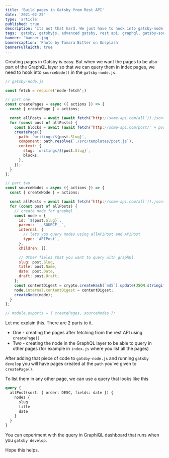 ```yaml
---
title: 'Build pages in Gatsby from Rest API'
date: '2021-02-25'
type: 'article'
published: true
description: 'Its not that hard. We just have to hook into gatsby-node.'
tags: 'gatsby, gatsbyjs, advanced gatsby, rest api, graphql, gatsby-source-api'
banner: 'banner.jpg'
bannercaption: 'Photo by Tamara Bitter on Unsplash'
bannerFullWidth: true
---
```


Creating pages in Gatsby is easy. But when we want the pages to be also part of the GraphQL layer so that we can query them in index pages, we need to hook into `sourceNode()` in the `gatsby-node.js`.

```js
// gatsby-node.js

const fetch = require(‘node-fetch’;)

// part one
const createPages = async ({ actions }) => {
  const { createPage } = actions;

  const allPosts = await (await fetch(‘http://some-api.com/all’)).json();
  for (const post of allPosts) {
    const blocks = await (await fetch(‘http://some-api.com/post/’ + post.id)).json();
    createPage({
      path: `writings/${post.Slug}`,
      component: path.resolve(`./src/templates/post.js`),
      context: {
        slug: `writings/${post.Slug}`,
        blocks,
      },
    });
  }
};

// part two
const sourceNodes = async ({ actions }) => {
  const { createNode } = actions;

  const allPosts = await (await fetch(‘http://some-api.com/all’)).json();
  for (const post of allPosts) {
    // create node for graphql
    const node = {
      id: `${post.Slug}`,
      parent: `__SOURCE__`,
      internal: {
        // lets you query nodes using allAPIPost and APIPost
        type: `APIPost`,
      },
      children: [],

      // Other fields that you want to query with graphQl
      slug: post.Slug,
      title: post.Name,
      date: post.Date,
      draft: post.Draft,
    };
    const contentDigest = crypto.createHash(`md5`).update(JSON.stringify(node)).digest(`hex`);
    node.internal.contentDigest = contentDigest;
    createNode(node);
  }
};

// module.exports = { createPages, sourceNodes };
```

Let me explain this. There are 2 parts to it.

- One - creating the pages after fetching from the rest API using `createPage()`
- Two - creating the node in the GraphQL layer to be able to query in other pages (for example in `index.js` where you list all the pages)

After adding that piece of code to `gatsby-node.js` and running `gatsby develop` you will have pages created at the `path` you’ve given to `createPage()`.

To list them in any other page, we can use a query that looks like this

```graphql
query {
  allPost(sort: { order: DESC, fields: date }) {
    nodes {
      slug
      title
      date
    }
  }
}
```

You can experiment with the query in GraphiQL dashboard that runs when you `gatsby develop`.

Hope this helps.
